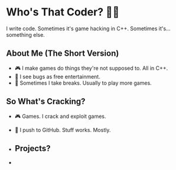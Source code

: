 # Who's That Coder? 🕵️‍♂️

I write code. Sometimes it's game hacking in C++. Sometimes it's... something else.

## About Me (The Short Version)
- 🎮 I make games do things they're not supposed to. All in C++. 
- 👀 I see bugs as free entertainment.
- 🎸 Sometimes I take breaks. Usually to play more games.

## So What's Cracking?
- 🎮 Games. I crack and exploit games.
- 🚀 I push to GitHub. Stuff works. Mostly.

- ## Projects?
- 
